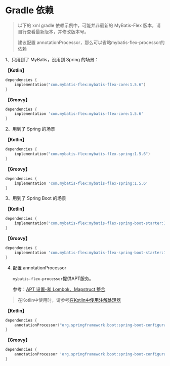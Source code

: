 # Gradle 依赖

> 以下的 xml gradle 依赖示例中，可能并非最新的 MyBatis-Flex 版本，请自行查看最新版本，并修改版本号。
>
> 建议配置 annotationProcessor，那么可以省略mybatis-flex-processor的依赖
>


1、只用到了 MyBatis，没用到 Spring 的场景：

**【Kotlin】**
```kotlin
dependencies {
    implementation("com.mybatis-flex:mybatis-flex-core:1.5.6")
}
```

**【Groovy】**
```groovy
dependencies {
    implementation 'com.mybatis-flex:mybatis-flex-core:1.5.6'
}
```

2、用到了 Spring 的场景

**【Kotlin】**
```kotlin
dependencies {
    implementation("com.mybatis-flex:mybatis-flex-spring:1.5.6")
}
```

**【Groovy】**
```groovy
dependencies {
    implementation 'com.mybatis-flex:mybatis-flex-spring:1.5.6'
}
```
3、用到了 Spring Boot 的场景

**【Kotlin】**
```kotlin
dependencies {
    implementation("com.mybatis-flex:mybatis-flex-spring-boot-starter:1.5.6")
}
```

**【Groovy】**
```groovy
dependencies {
    implementation 'com.mybatis-flex:mybatis-flex-spring-boot-starter:1.5.6'
}
```

4. 配置 annotationProcessor

   `mybatis-flex-processor`提供APT服务。

   参考：[APT 设置-和 Lombok、Mapstruct 整合](../others/apt.md)

> 在Kotlin中使用时，请参考[在Kotlin中使用注解处理器](../kotlin/kapt.md)

**【Kotlin】**
```kotlin
dependencies {
    annotationProcessor("org.springframework.boot:spring-boot-configuration-processor:1.5.6")
}
```

**【Groovy】**
```groovy
dependencies {
    annotationProcessor 'org.springframework.boot:spring-boot-configuration-processor:1.5.6'
}
```
